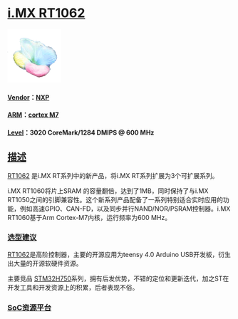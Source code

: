 ﻿# [i.MX RT1062](https://github.com/sochub/RT1062)
[![sites](SoC/SoC.png)](http://www.qitas.cn) 
#### [Vendor](https://github.com/sochub/Vendor)：[NXP](https://github.com/sochub/NXP)
#### [ARM](https://github.com/sochub/ARM)：[cortex M7](https://github.com/sochub/CM7)
#### [Level](https://github.com/sochub/Level)：3020 CoreMark/1284 DMIPS @ 600 MHz

## [描述](https://github.com/sochub/RT1062/wiki) 

[RT1062](https://github.com/sochub/RT1062) 是i.MX RT系列中的新产品，将i.MX RT系列扩展为3个可扩展系列。

i.MX RT1060将片上SRAM 的容量翻倍，达到了1MB，同时保持了与i.MX RT1050之间的引脚兼容性。这个新系列产品配备了一系列特别适合实时应用的功能，例如高速GPIO、CAN-FD，以及同步并行NAND/NOR/PSRAM控制器。i.MX RT1060基于Arm Cortex-M7内核，运行频率为600 MHz。

### [选型建议](https://github.com/sochub)


[RT1062](https://github.com/sochub/RT1062)是高阶控制器，主要的开源应用为teensy 4.0 Arduino USB开发板，衍生出大量的开源软硬件资源。

主要竞品 [STM32H750](https://github.com/sochub/STM32H750)系列，拥有后发优势，不错的定位和更新迭代，加之ST在开发工具和开发资源上的积累，后者表现不俗。

###  [SoC资源平台](http://www.qitas.cn)   
